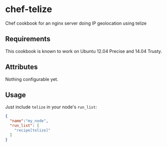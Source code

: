 chef-telize
===========

Chef cookbook for an nginx server doing IP geolocation using telize

Requirements
------------

This cookbook is known to work on Ubuntu 12.04 Precise and 14.04 Trusty.

Attributes
----------
Nothing configurable yet.

Usage
-----
Just include `telize` in your node's `run_list`:

```json
{
  "name":"my_node",
  "run_list": [
    "recipe[telize]"
  ]
}
```
